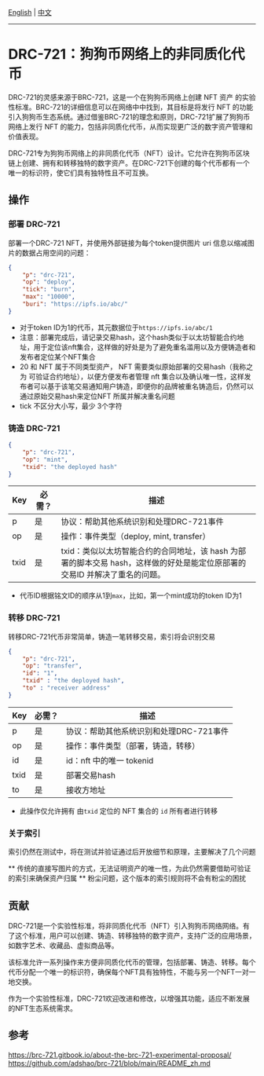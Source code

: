 [English](./README_en.md) | [中文](./README.md)

---

# DRC-721：狗狗币网络上的非同质化代币

DRC-721的灵感来源于BRC-721，这是一个在狗狗币网络上创建 NFT 资产 的实验性标准。BRC-721的详细信息可以在网络中中找到，其目标是将发行 NFT 的功能引入狗狗币生态系统。通过借鉴BRC-721的理念和原则，DRC-721扩展了狗狗币网络上发行 NFT 的能力，包括非同质化代币，从而实现更广泛的数字资产管理和价值表现。

DRC-721专为狗狗币网络上的非同质化代币（NFT）设计。它允许在狗狗币区块链上创建、拥有和转移独特的数字资产。在DRC-721下创建的每个代币都有一个唯一的标识符，使它们具有独特性且不可互换。

## 操作

### 部署 DRC-721

部署一个DRC-721 NFT，并使用外部链接为每个token提供图片 uri 信息以缩减图片的数据占用空间的问题：

``` json
{
    "p": "drc-721",
    "op": "deploy",
    "tick": "burn",
    "max": "10000",
    "buri": "https://ipfs.io/abc/"
}
```

* 对于token ID为1的代币，其元数据位于`https://ipfs.io/abc/1`
* 注意：部署完成后，请记录交易hash，这个hash类似于以太坊智能合约地址，用于定位该nft集合，这样做的好处是为了避免重名滥用以及方便铸造者和发布者定位某个NFT集合
* 20 和 NFT 属于不同类型资产， NFT 需要类似原始部署的交易hash（我称之为 可验证合约地址），以便方便发布者管理 nft 集合以及确认唯一性，这样发布者可以基于该笔交易通知用户铸造，即便你的品牌被重名铸造后，仍然可以通过原始交易hash来定位NFT 所属并解决重名问题
* tick 不区分大小写，最少 3个字符

### 铸造 DRC-721

``` json
{
    "p": "drc-721",
    "op": "mint",
    "txid": "the deployed hash"
}
```

| Key | 必需？ | 描述 |
|---|---|---|
| p | 是 | 协议：帮助其他系统识别和处理DRC-721事件 |
| op | 是 | 操作：事件类型（deploy, mint, transfer） |
| txid | 是 | txid：类似以太坊智能合约的合同地址，该 hash 为部署的脚本交易 hash，这样做的好处是能定位原部署的交易ID 并解决了重名的问题。 |

* 代币ID根据铭文ID的顺序从1到`max`，比如，第一个mint成功的token ID为1

### 转移 DRC-721

转移DRC-721代币非常简单，铸造一笔转移交易，索引将会识别交易

``` json
{
    "p": "drc-721",
    "op": "transfer",
    "id": "1",
    "txid" : "the deployed hash",
    "to" : "receiver address"
}
```

| Key | 必需？ | 描述 |
|---|---|---|
| p | 是 | 协议：帮助其他系统识别和处理DRC-721事件 |
| op | 是 | 操作：事件类型（部署，铸造，转移） |
| id | 是 | id：nft 中的唯一 tokenid|
| txid | 是 | 部署交易hash |
| to | 是 | 接收方地址 |

* 此操作仅允许拥有 由`txid` 定位的 NFT 集合的 `id` 所有者进行转移
  
### 关于索引

索引仍然在测试中，将在测试并验证通过后开放细节和原理，主要解决了几个问题

** 传统的直接写图片的方式，无法证明资产的唯一性，为此仍然需要借助可验证的索引来确保资产归属
** 粉尘问题，这个版本的索引规则将不会有粉尘的困扰


## 贡献

DRC-721是一个实验性标准，将非同质化代币（NFT）引入狗狗币网络网络。有了这个标准，用户可以创建、铸造、转移独特的数字资产，支持广泛的应用场景，如数字艺术、收藏品、虚拟商品等。

该标准允许一系列操作来方便非同质化代币的管理，包括部署、铸造、转移。每个代币分配一个唯一的标识符，确保每个NFT具有独特性，不能与另一个NFT一对一地交换。

作为一个实验性标准，DRC-721欢迎改进和修改，以增强其功能，适应不断发展的NFT生态系统需求。

## 参考
https://brc-721.gitbook.io/about-the-brc-721-experimental-proposal/
https://github.com/adshao/brc-721/blob/main/README_zh.md
